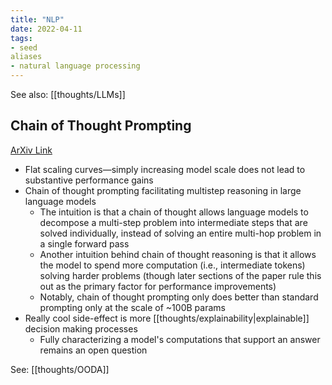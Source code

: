 ```yaml
---
title: "NLP"
date: 2022-04-11
tags:
- seed
aliases
- natural language processing
---
```


See also: [[thoughts/LLMs]]

## Chain of Thought Prompting
[ArXiv Link](https://arxiv.org/pdf/2201.11903.pdf)

- Flat scaling curves—simply increasing model scale does not lead to substantive performance gains
- Chain of thought prompting facilitating multistep reasoning in large language models
	- The intuition is that a chain of thought allows language models to decompose a multi-step problem into intermediate steps that are solved individually, instead of solving an entire multi-hop problem in a single forward pass
	- Another intuition behind chain of thought reasoning is that it allows the model to spend more computation (i.e., intermediate tokens) solving harder problems (though later sections of the paper rule this out as the primary factor for performance improvements)
	- Notably, chain of thought prompting only does better than standard prompting only at the scale of ~100B params
- Really cool side-effect is more [[thoughts/explainability|explainable]] decision making processes
	- Fully characterizing a model's computations that support an answer remains an open question

See: [[thoughts/OODA]]